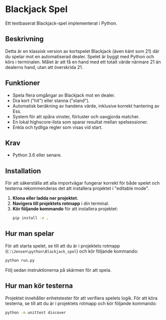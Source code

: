 # Blackjack Spel

Ett textbaserat Blackjack-spel implementerat i Python.

## Beskrivning

Detta är en klassisk version av kortspelet Blackjack (även känt som 21) där du spelar mot en automatiserad dealer. Spelet är byggt med Python och körs i terminalen. Målet är att få en hand med ett totalt värde närmare 21 än dealerns hand, utan att överskrida 21.

## Funktioner

- Spela flera omgångar av Blackjack mot en dealer.
- Dra kort ("hit") eller stanna ("stand").
- Automatisk beräkning av handens värde, inklusive korrekt hantering av Ess.
- System för att spåra vinster, förluster och oavgjorda matcher.
- En lokal highscore-lista som sparar resultat mellan spelsessioner.
- Enkla och tydliga regler som visas vid start.

## Krav

- Python 3.6 eller senare.

## Installation

För att säkerställa att alla importvägar fungerar korrekt för både spelet och testerna rekommenderas det att installera projektet i "editable mode".

1.  **Klona eller ladda ner projektet.**
2.  **Navigera till projektets rotmapp** i din terminal.
3.  **Kör följande kommando** för att installera projektet:
    ```bash
    pip install -e .
    ```

## Hur man spelar

För att starta spelet, se till att du är i projektets rotmapp (`C:\Jensen\python\Blackjack_spel`) och kör följande kommando:

```bash
python run.py
```

Följ sedan instruktionerna på skärmen för att spela.

## Hur man kör testerna

Projektet innehåller enhetstester för att verifiera spelets logik. För att köra testerna, se till att du är i projektets rotmapp och kör följande kommando:

```bash
python -m unittest discover
```
